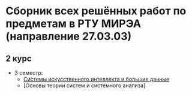 # Сборник всех решённых работ по предметам в РТУ МИРЭА (направление 27.03.03) 

## 2 курс
  - 3 семестр:
       - [Системы искусственного интеллекта и большие данные](https://github.com/zina1t/UniversityProjects/tree/main/%D0%98%D1%81%D0%BA%D1%83%D1%81%D1%81%D1%82%D0%B2%D0%B5%D0%BD%D0%BD%D1%8B%D0%B9%20%D0%B8%D0%BD%D1%82%D0%B5%D0%BB%D0%BB%D0%B5%D0%BA%D1%82)
       - [Основы теории систем и системного анализа] 
